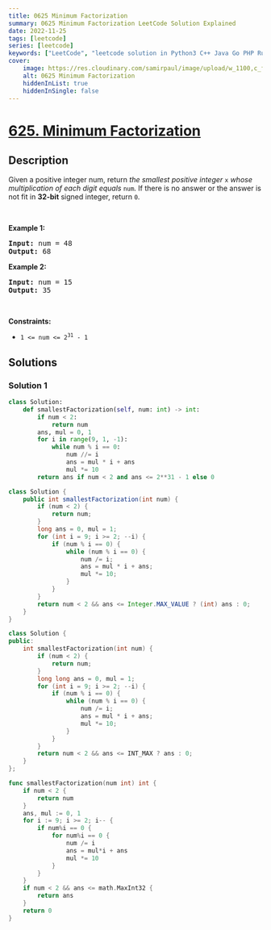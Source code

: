 ```yaml
---
title: 0625 Minimum Factorization
summary: 0625 Minimum Factorization LeetCode Solution Explained
date: 2022-11-25
tags: [leetcode]
series: [leetcode]
keywords: ["LeetCode", "leetcode solution in Python3 C++ Java Go PHP Ruby Swift TypeScript Rust C# JavaScript C", "0625 Minimum Factorization LeetCode Solution Explained in all languages"]
cover:
    image: https://res.cloudinary.com/samirpaul/image/upload/w_1100,c_fit,co_rgb:FFFFFF,l_text:Arial_75_bold:0625 Minimum Factorization - Solution Explained/problem-solving.webp
    alt: 0625 Minimum Factorization
    hiddenInList: true
    hiddenInSingle: false
---
```



# [625. Minimum Factorization](https://leetcode.com/problems/minimum-factorization)


## Description

<p>Given a positive integer num, return <em>the smallest positive integer </em><code>x</code><em> whose multiplication of each digit equals </em><code>num</code>. If there is no answer or the answer is not fit in <strong>32-bit</strong> signed integer, return <code>0</code>.</p>

<p>&nbsp;</p>
<p><strong class="example">Example 1:</strong></p>
<pre><strong>Input:</strong> num = 48
<strong>Output:</strong> 68
</pre><p><strong class="example">Example 2:</strong></p>
<pre><strong>Input:</strong> num = 15
<strong>Output:</strong> 35
</pre>
<p>&nbsp;</p>
<p><strong>Constraints:</strong></p>

<ul>
	<li><code>1 &lt;= num &lt;= 2<sup>31</sup> - 1</code></li>
</ul>

## Solutions

### Solution 1

<!-- tabs:start -->

```python
class Solution:
    def smallestFactorization(self, num: int) -> int:
        if num < 2:
            return num
        ans, mul = 0, 1
        for i in range(9, 1, -1):
            while num % i == 0:
                num //= i
                ans = mul * i + ans
                mul *= 10
        return ans if num < 2 and ans <= 2**31 - 1 else 0
```

```java
class Solution {
    public int smallestFactorization(int num) {
        if (num < 2) {
            return num;
        }
        long ans = 0, mul = 1;
        for (int i = 9; i >= 2; --i) {
            if (num % i == 0) {
                while (num % i == 0) {
                    num /= i;
                    ans = mul * i + ans;
                    mul *= 10;
                }
            }
        }
        return num < 2 && ans <= Integer.MAX_VALUE ? (int) ans : 0;
    }
}
```

```cpp
class Solution {
public:
    int smallestFactorization(int num) {
        if (num < 2) {
            return num;
        }
        long long ans = 0, mul = 1;
        for (int i = 9; i >= 2; --i) {
            if (num % i == 0) {
                while (num % i == 0) {
                    num /= i;
                    ans = mul * i + ans;
                    mul *= 10;
                }
            }
        }
        return num < 2 && ans <= INT_MAX ? ans : 0;
    }
};
```

```go
func smallestFactorization(num int) int {
	if num < 2 {
		return num
	}
	ans, mul := 0, 1
	for i := 9; i >= 2; i-- {
		if num%i == 0 {
			for num%i == 0 {
				num /= i
				ans = mul*i + ans
				mul *= 10
			}
		}
	}
	if num < 2 && ans <= math.MaxInt32 {
		return ans
	}
	return 0
}
```

<!-- tabs:end -->

<!-- end -->
